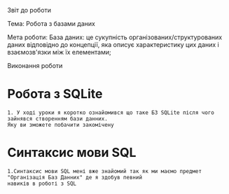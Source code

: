 Звіт до роботи

Тема: Робота з базами даних

Мета роботи: База даних: це сукупність організованих/структурованих даних відповідно до концепції, яка описує характеристику цих даних і взаємозв'язки між їх елементами;

Виконання роботи

# Робота з SQLite
    1. У ході уроки я коротко ознайомився що таке БЗ SQLite після чого зайнявся створенням бази данних.
    Яку ви зможете побачити закомічену

# Синтаксис мови SQL
    1.Синтаксис мови SQL мені вже знайомий так як ми маємо предмет "Організація Баз Данних" де я здобув певний
    навиків в роботі з SQL